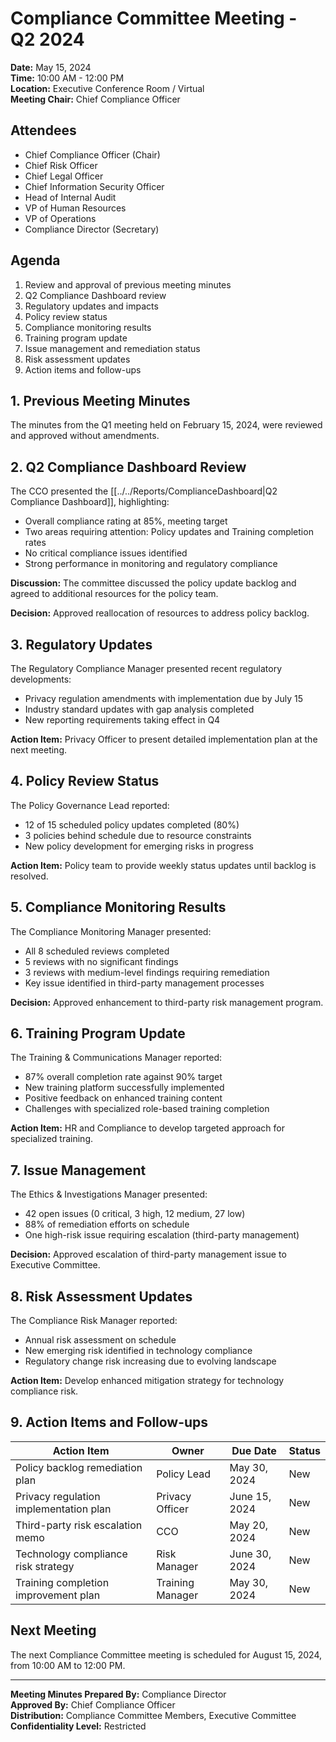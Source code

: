 # Compliance Committee Meeting - Q2 2024

**Date:** May 15, 2024  
**Time:** 10:00 AM - 12:00 PM  
**Location:** Executive Conference Room / Virtual  
**Meeting Chair:** Chief Compliance Officer

## Attendees
- Chief Compliance Officer (Chair)
- Chief Risk Officer
- Chief Legal Officer
- Chief Information Security Officer
- Head of Internal Audit
- VP of Human Resources
- VP of Operations
- Compliance Director (Secretary)

## Agenda
1. Review and approval of previous meeting minutes
2. Q2 Compliance Dashboard review
3. Regulatory updates and impacts
4. Policy review status
5. Compliance monitoring results
6. Training program update
7. Issue management and remediation status
8. Risk assessment updates
9. Action items and follow-ups

## 1. Previous Meeting Minutes
The minutes from the Q1 meeting held on February 15, 2024, were reviewed and approved without amendments.

## 2. Q2 Compliance Dashboard Review
The CCO presented the [[../../Reports/ComplianceDashboard|Q2 Compliance Dashboard]], highlighting:
- Overall compliance rating at 85%, meeting target
- Two areas requiring attention: Policy updates and Training completion rates
- No critical compliance issues identified
- Strong performance in monitoring and regulatory compliance

**Discussion:** The committee discussed the policy update backlog and agreed to additional resources for the policy team.

**Decision:** Approved reallocation of resources to address policy backlog.

## 3. Regulatory Updates
The Regulatory Compliance Manager presented recent regulatory developments:
- Privacy regulation amendments with implementation due by July 15
- Industry standard updates with gap analysis completed
- New reporting requirements taking effect in Q4

**Action Item:** Privacy Officer to present detailed implementation plan at the next meeting.

## 4. Policy Review Status
The Policy Governance Lead reported:
- 12 of 15 scheduled policy updates completed (80%)
- 3 policies behind schedule due to resource constraints
- New policy development for emerging risks in progress

**Action Item:** Policy team to provide weekly status updates until backlog is resolved.

## 5. Compliance Monitoring Results
The Compliance Monitoring Manager presented:
- All 8 scheduled reviews completed
- 5 reviews with no significant findings
- 3 reviews with medium-level findings requiring remediation
- Key issue identified in third-party management processes

**Decision:** Approved enhancement to third-party risk management program.

## 6. Training Program Update
The Training & Communications Manager reported:
- 87% overall completion rate against 90% target
- New training platform successfully implemented
- Positive feedback on enhanced training content
- Challenges with specialized role-based training completion

**Action Item:** HR and Compliance to develop targeted approach for specialized training.

## 7. Issue Management
The Ethics & Investigations Manager presented:
- 42 open issues (0 critical, 3 high, 12 medium, 27 low)
- 88% of remediation efforts on schedule
- One high-risk issue requiring escalation (third-party management)

**Decision:** Approved escalation of third-party management issue to Executive Committee.

## 8. Risk Assessment Updates
The Compliance Risk Manager reported:
- Annual risk assessment on schedule
- New emerging risk identified in technology compliance
- Regulatory change risk increasing due to evolving landscape

**Action Item:** Develop enhanced mitigation strategy for technology compliance risk.

## 9. Action Items and Follow-ups

| Action Item | Owner | Due Date | Status |
|-------------|-------|----------|--------|
| Policy backlog remediation plan | Policy Lead | May 30, 2024 | New |
| Privacy regulation implementation plan | Privacy Officer | June 15, 2024 | New |
| Third-party risk escalation memo | CCO | May 20, 2024 | New |
| Technology compliance risk strategy | Risk Manager | June 30, 2024 | New |
| Training completion improvement plan | Training Manager | May 30, 2024 | New |

## Next Meeting
The next Compliance Committee meeting is scheduled for August 15, 2024, from 10:00 AM to 12:00 PM.

---
**Meeting Minutes Prepared By:** Compliance Director  
**Approved By:** Chief Compliance Officer  
**Distribution:** Compliance Committee Members, Executive Committee  
**Confidentiality Level:** Restricted 